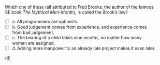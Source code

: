 <panel header="{{ icon_Q_A }} Which one is related to Brook's law?">

Which one of these (all attributed to Fred Brooks, the author of the famous SE book _The Mythical Man-Month_), is called the Brook’s law?

- [ ] a. All programmers are optimists.
- [ ] b. Good judgement comes from experience, and experience comes from bad judgement.
- [ ] c. The bearing of a child takes nine months, no matter how many women are assigned.
- [ ] d. Adding more manpower to an already late project makes it even later.

<panel type="seamless" header="{{ icon_A }} Answer" minimized>

(d)

</panel>
</panel>
